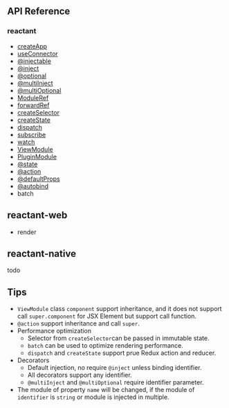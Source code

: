## API Reference

### reactant

* [createApp](api/reactant/modules/_createapp_.md)
* [useConnector](api/reactant/modules/_hooks_useconnector_.md)
* [@injectable](api/reactant-di/modules/_decorators_injectable_.md)
* [@inject](api/reactant-di/modules/_decorators_inject_.md)
* [@optional](api/reactant-di/modules/_decorators_optional_.md)
* [@multiInject](api/reactant-di/modules/_decorators_multiinject_.md)
* [@multiOptional](api/reactant-di/modules/_decorators_multioptional_.md)
* [ModuleRef](api/reactant-di/modules/_createcontainer_.md)
* [forwardRef](api/reactant-di/modules/_createcontainer_.md)
* [createSelector](api/reactant-module/modules/_core_createselector_.md)
* [createState](api/reactant-module/modules/_core_createstate_.md)
* [dispatch](api/reactant-module/modules/_core_dispatch_.md)
* [subscribe](api/reactant-module/modules/_core_subscriber_.md)
* [watch](api/reactant-module/modules/_core_subscriber_.md)
* [ViewModule](api/reactant-module/modules/_core_view_.md)
* [PluginModule](api/reactant-module/modules/_core_plugin_.md)
* [@state](api/reactant-module/modules/_decorators_state_.md)
* [@action](api/reactant-module/modules/_decorators_action_.md)
* [@defaultProps](api/reactant-module/modules/_decorators_defaultProps_.md)
* [@autobind](api/reactant-module/modules/_decorators_autobind_.md)
* batch

## reactant-web

* render

## reactant-native

todo

## Tips

- `ViewModule` class `component` support inheritance, and it does not support call `super.component` for JSX Element but support call function.
- `@action` support inheritance and call `super`.
- Performance optimization
  - Selector from `createSelector`can be passed in immutable state.
  - `batch` can be used to optimize rendering performance.
  - `dispatch` and `createState` support prue Redux action and reducer.
- Decorators
  - Default injection, no require `@inject` unless binding identifier.
  - All decorators support any identifier.
  - `@multiInject` and `@multiOptional` require identifier parameter.
- The module of property `name` will be changed, if the module of `identifier` is `string` or module is injected in multiple.
